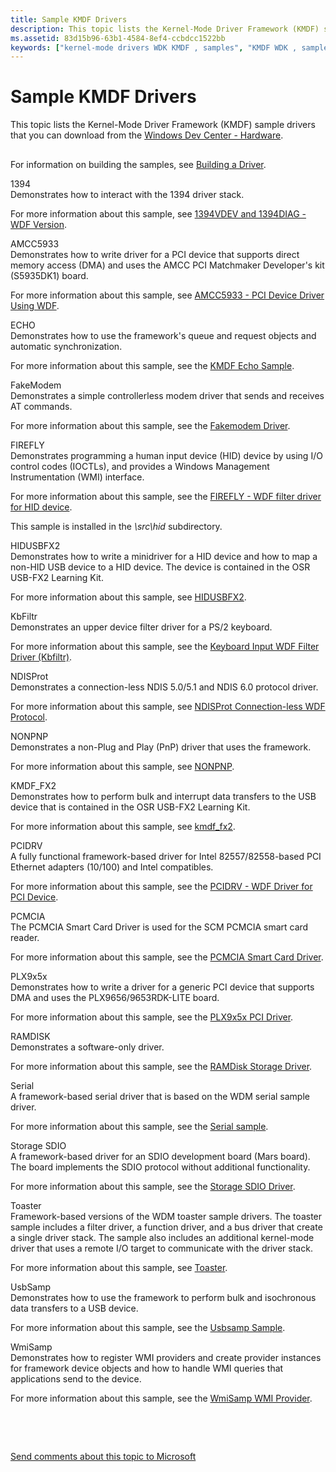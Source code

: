 ```yaml
---
title: Sample KMDF Drivers
description: This topic lists the Kernel-Mode Driver Framework (KMDF) sample drivers that you can download from the Windows Dev Center - Hardware.
ms.assetid: 83d15b96-63b1-4584-8ef4-ccbdcc1522bb
keywords: ["kernel-mode drivers WDK KMDF , samples", "KMDF WDK , sample drivers", "Kernel-Mode Driver Framework WDK , sample drivers", "framework-based drivers WDK KMDF , samples", "sample drivers WDK KMDF"]
---
```


# Sample KMDF Drivers


This topic lists the Kernel-Mode Driver Framework (KMDF) sample drivers that you can download from the [Windows Dev Center - Hardware](http://go.microsoft.com/fwlink/p/?linkid=256387).

## <a href="" id="ddk-sample-framework-based-drivers-df"></a>


For information on building the samples, see [Building a Driver](https://msdn.microsoft.com/windows-drivers/develop/building_a_driver).

<a href="" id="1394"></a>1394  
Demonstrates how to interact with the 1394 driver stack.

For more information about this sample, see [1394VDEV and 1394DIAG - WDF Version](http://go.microsoft.com/fwlink/p/?linkid=256208).

<a href="" id="amcc5933"></a>AMCC5933  
Demonstrates how to write driver for a PCI device that supports direct memory access (DMA) and uses the AMCC PCI Matchmaker Developer's kit (S5935DK1) board.

For more information about this sample, see [AMCC5933 - PCI Device Driver Using WDF](http://go.microsoft.com/fwlink/p/?linkid=256077).

<a href="" id="echo"></a>ECHO  
Demonstrates how to use the framework's queue and request objects and automatic synchronization.

For more information about this sample, see the [KMDF Echo Sample](http://go.microsoft.com/fwlink/p/?linkid=256129).

<a href="" id="fakemodem"></a>FakeModem  
Demonstrates a simple controllerless modem driver that sends and receives AT commands.

For more information about this sample, see the [Fakemodem Driver](http://go.microsoft.com/fwlink/p/?linkid=256110).

<a href="" id="firefly"></a>FIREFLY  
Demonstrates programming a human input device (HID) device by using I/O control codes (IOCTLs), and provides a Windows Management Instrumentation (WMI) interface.

For more information about this sample, see the [FIREFLY - WDF filter driver for HID device](http://go.microsoft.com/fwlink/p/?linkid=256113).

This sample is installed in the *\\src\\hid* subdirectory.

<a href="" id="hidusbfx2"></a>HIDUSBFX2  
Demonstrates how to write a minidriver for a HID device and how to map a non-HID USB device to a HID device. The device is contained in the OSR USB-FX2 Learning Kit.

For more information about this sample, see [HIDUSBFX2](http://go.microsoft.com/fwlink/p/?linkid=256121).

<a href="" id="kbfiltr"></a>KbFiltr  
Demonstrates an upper device filter driver for a PS/2 keyboard.

For more information about this sample, see the [Keyboard Input WDF Filter Driver (Kbfiltr)](http://go.microsoft.com/fwlink/p/?linkid=256125).

<a href="" id="ndisprot"></a>NDISProt  
Demonstrates a connection-less NDIS 5.0/5.1 and NDIS 6.0 protocol driver.

For more information about this sample, see [NDISProt Connection-less WDF Protocol](http://go.microsoft.com/fwlink/p/?linkid=256145).

<a href="" id="nonpnp"></a>NONPNP  
Demonstrates a non-Plug and Play (PnP) driver that uses the framework.

For more information about this sample, see [NONPNP](http://go.microsoft.com/fwlink/p/?linkid=256148).

<a href="" id="kmdf-fx2"></a>KMDF\_FX2  
Demonstrates how to perform bulk and interrupt data transfers to the USB device that is contained in the OSR USB-FX2 Learning Kit.

For more information about this sample, see [kmdf\_fx2](http://go.microsoft.com/fwlink/p/?linkid=256131).

<a href="" id="pcidrv"></a>PCIDRV  
A fully functional framework-based driver for Intel 82557/82558-based PCI Ethernet adapters (10/100) and Intel compatibles.

For more information about this sample, see the [PCIDRV - WDF Driver for PCI Device](http://go.microsoft.com/fwlink/p/?linkid=256154).

<a href="" id="pcmcia"></a>PCMCIA  
The PCMCIA Smart Card Driver is used for the SCM PCMCIA smart card reader.

For more information about this sample, see the [PCMCIA Smart Card Driver](http://go.microsoft.com/fwlink/p/?linkid=256155).

<a href="" id="plx9x5x"></a>PLX9x5x  
Demonstrates how to write a driver for a generic PCI device that supports DMA and uses the PLX9656/9653RDK-LITE board.

For more information about this sample, see the [PLX9x5x PCI Driver](http://go.microsoft.com/fwlink/p/?linkid=256157).

<a href="" id="ramdisk"></a>RAMDISK  
Demonstrates a software-only driver.

For more information about this sample, see the [RAMDisk Storage Driver](http://go.microsoft.com/fwlink/p/?linkid=256171).

<a href="" id="serial"></a>Serial  
A framework-based serial driver that is based on the WDM serial sample driver.

For more information about this sample, see the [Serial sample](http://go.microsoft.com/fwlink/p/?linkid=256183).

<a href="" id="storage-sdio"></a>Storage SDIO  
A framework-based driver for an SDIO development board (Mars board). The board implements the SDIO protocol without additional functionality.

For more information about this sample, see the [Storage SDIO Driver](http://go.microsoft.com/fwlink/p/?linkid=256105).

<a href="" id="toaster"></a>Toaster  
Framework-based versions of the WDM toaster sample drivers. The toaster sample includes a filter driver, a function driver, and a bus driver that create a single driver stack. The sample also includes an additional kernel-mode driver that uses a remote I/O target to communicate with the driver stack.

For more information about this sample, see [Toaster](http://go.microsoft.com/fwlink/p/?linkid=256195).

<a href="" id="usbsamp"></a>UsbSamp  
Demonstrates how to use the framework to perform bulk and isochronous data transfers to a USB device.

For more information about this sample, see the [Usbsamp Sample](http://go.microsoft.com/fwlink/p/?linkid=256204).

<a href="" id="wmisamp"></a>WmiSamp  
Demonstrates how to register WMI providers and create provider instances for framework device objects and how to handle WMI queries that applications send to the device.

For more information about this sample, see the [WmiSamp WMI Provider](http://go.microsoft.com/fwlink/p/?linkid=256220).

 

 

[Send comments about this topic to Microsoft](mailto:wsddocfb@microsoft.com?subject=Documentation%20feedback%20%5Bwdf\wdf%5D:%20Sample%20KMDF%20Drivers%20%20RELEASE:%20%283/25/2016%29&body=%0A%0APRIVACY%20STATEMENT%0A%0AWe%20use%20your%20feedback%20to%20improve%20the%20documentation.%20We%20don't%20use%20your%20email%20address%20for%20any%20other%20purpose,%20and%20we'll%20remove%20your%20email%20address%20from%20our%20system%20after%20the%20issue%20that%20you're%20reporting%20is%20fixed.%20While%20we're%20working%20to%20fix%20this%20issue,%20we%20might%20send%20you%20an%20email%20message%20to%20ask%20for%20more%20info.%20Later,%20we%20might%20also%20send%20you%20an%20email%20message%20to%20let%20you%20know%20that%20we've%20addressed%20your%20feedback.%0A%0AFor%20more%20info%20about%20Microsoft's%20privacy%20policy,%20see%20http://privacy.microsoft.com/default.aspx. "Send comments about this topic to Microsoft")




